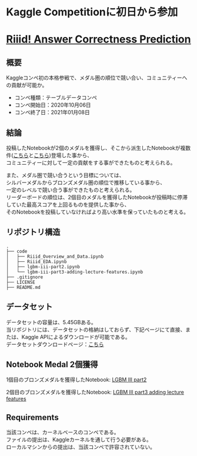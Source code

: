 # Kaggle Competitionに初日から参加
# [Riiid! Answer Correctness Prediction](https://www.kaggle.com/c/riiid-test-answer-prediction)


## 概要
Kaggleコンペ初の本格参戦で、メダル圏の順位で競い合い、コミュニティーへの貢献が可能か。

- コンペ種類：テーブルデータコンペ
- コンペ開始日：2020年10月06日
- コンペ終了日：2021年01月08日

## 結論
投稿したNotebookが2個のメダルを獲得し、そこから派生したNotebookが複数件([こちら](https://www.kaggle.com/johannesbruch/focus-on-important-features)と[こちら](https://www.kaggle.com/mamun18/riiid-lgbm-lii-hyperparameter-tuning-optuna))登場した事から、\
コミュニティーに対して一定の貢献をする事ができたものと考えられる。

また、メダル圏で競い合うという目標については、\
シルバーメダルからブロンズメダル圏の順位で推移している事から、\
一定のレベルで競い合う事ができたものと考えられる。\
リーダーボードの順位は、2個目のメダルを獲得したNotebookが投稿時に停滞していた最高スコアを上回るものを提供した事から、\
そのNotebookを投稿していなければより高い水準を保っていたものと考える。

## リポジトリ構造
```
.
├── code
│   ├── Riiid_Overview_and_Data.ipynb
│   ├── Riiid_EDA.ipynb
│   ├── lgbm-iii-part2.ipynb
│   └── lgbm-iii-part3-adding-lecture-features.ipynb
├── .gitignore
├── LICENSE
├── README.md
```

## データセット
データセットの容量は、5.45GBある。\
当リポジトリには、データセットの格納はしておらず、下記ページにて直接、または、Kaggle APIによるダウンロードが可能である。\
データセットダウンロードページ：[こちら](https://www.kaggle.com/c/riiid-test-answer-prediction/data)

## Notebook Medal 2個獲得
1個目のブロンズメダルを獲得したNotebook: [LGBM III part2](https://www.kaggle.com/takamotoki/lgbm-iii-part2)

2個目のブロンズメダルを獲得したNotebook: [LGBM III part3 adding lecture features](https://www.kaggle.com/takamotoki/lgbm-iii-part3-adding-lecture-features)

## Requirements
当該コンペは、カーネルベースのコンペである。\
ファイルの提出は、Kaggleカーネルを通して行う必要がある。\
ローカルマシンからの提出は、当該コンペで許容されていない。
